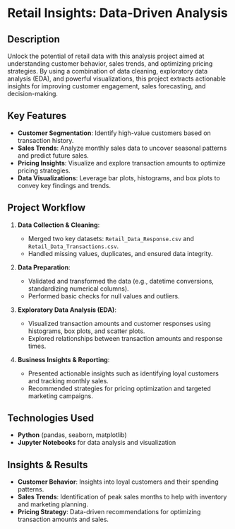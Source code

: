 # Retail Insights: Data-Driven Analysis

## Description

Unlock the potential of retail data with this analysis project aimed at understanding customer behavior, sales trends, and optimizing pricing strategies. By using a combination of data cleaning, exploratory data analysis (EDA), and powerful visualizations, this project extracts actionable insights for improving customer engagement, sales forecasting, and decision-making.

## Key Features

- **Customer Segmentation**: Identify high-value customers based on transaction history.
- **Sales Trends**: Analyze monthly sales data to uncover seasonal patterns and predict future sales.
- **Pricing Insights**: Visualize and explore transaction amounts to optimize pricing strategies.
- **Data Visualizations**: Leverage bar plots, histograms, and box plots to convey key findings and trends.

## Project Workflow

1. **Data Collection & Cleaning**:
   - Merged two key datasets: `Retail_Data_Response.csv` and `Retail_Data_Transactions.csv`.
   - Handled missing values, duplicates, and ensured data integrity.

2. **Data Preparation**:
   - Validated and transformed the data (e.g., datetime conversions, standardizing numerical columns).
   - Performed basic checks for null values and outliers.

3. **Exploratory Data Analysis (EDA)**:
   - Visualized transaction amounts and customer responses using histograms, box plots, and scatter plots.
   - Explored relationships between transaction amounts and response times.

4. **Business Insights & Reporting**:
   - Presented actionable insights such as identifying loyal customers and tracking monthly sales.
   - Recommended strategies for pricing optimization and targeted marketing campaigns.

## Technologies Used

- **Python** (pandas, seaborn, matplotlib)
- **Jupyter Notebooks** for data analysis and visualization

## Insights & Results

- **Customer Behavior**: Insights into loyal customers and their spending patterns.
- **Sales Trends**: Identification of peak sales months to help with inventory and marketing planning.
- **Pricing Strategy**: Data-driven recommendations for optimizing transaction amounts and sales.
